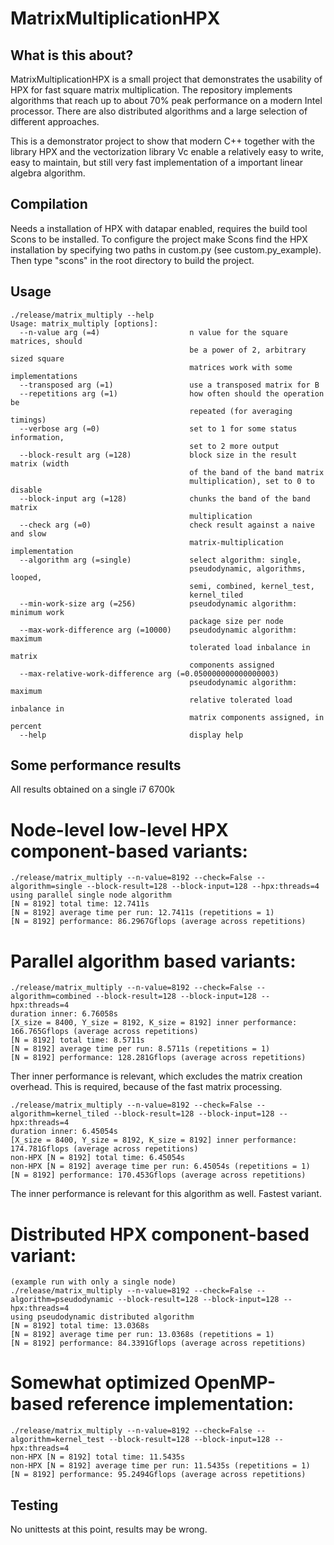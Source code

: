 # MatrixMultiplicationHPX

## What is this about?

MatrixMultiplicationHPX is a small project that demonstrates the usability of HPX for fast square matrix multiplication. The repository implements algorithms that reach up to about 70% peak performance on a modern Intel processor. There are also distributed algorithms and a large selection of different approaches.

This is a demonstrator project to show that modern C++ together with the library HPX and the vectorization library Vc enable a relatively easy to write, easy to maintain, but still very fast implementation of a important linear algebra algorithm.

## Compilation

Needs a installation of HPX with datapar enabled, requires the build tool Scons to be installed. To configure the project make Scons find the HPX installation by specifying two paths in custom.py (see custom.py_example). Then type "scons" in the root directory to build the project.

## Usage

```
./release/matrix_multiply --help
Usage: matrix_multiply [options]:
  --n-value arg (=4)                    n value for the square matrices, should
                                        be a power of 2, arbitrary sized square
                                        matrices work with some implementations
  --transposed arg (=1)                 use a transposed matrix for B
  --repetitions arg (=1)                how often should the operation be 
                                        repeated (for averaging timings)
  --verbose arg (=0)                    set to 1 for some status information, 
                                        set to 2 more output
  --block-result arg (=128)             block size in the result matrix (width 
                                        of the band of the band matrix 
                                        multiplication), set to 0 to disable
  --block-input arg (=128)              chunks the band of the band matrix 
                                        multiplication
  --check arg (=0)                      check result against a naive and slow 
                                        matrix-multiplication implementation
  --algorithm arg (=single)             select algorithm: single, 
                                        pseudodynamic, algorithms, looped, 
                                        semi, combined, kernel_test, 
                                        kernel_tiled
  --min-work-size arg (=256)            pseudodynamic algorithm: minimum work 
                                        package size per node
  --max-work-difference arg (=10000)    pseudodynamic algorithm: maximum 
                                        tolerated load inbalance in matrix 
                                        components assigned
  --max-relative-work-difference arg (=0.050000000000000003)
                                        pseudodynamic algorithm: maximum 
                                        relative tolerated load inbalance in 
                                        matrix components assigned, in percent
  --help                                display help
```

## Some performance results

All results obtained on a single i7 6700k

# Node-level low-level HPX component-based variants:

```
./release/matrix_multiply --n-value=8192 --check=False --algorithm=single --block-result=128 --block-input=128 --hpx:threads=4
using parallel single node algorithm
[N = 8192] total time: 12.7411s
[N = 8192] average time per run: 12.7411s (repetitions = 1)
[N = 8192] performance: 86.2967Gflops (average across repetitions)
```

# Parallel algorithm based variants:

```
./release/matrix_multiply --n-value=8192 --check=False --algorithm=combined --block-result=128 --block-input=128 --hpx:threads=4
duration inner: 6.76058s
[X_size = 8400, Y_size = 8192, K_size = 8192] inner performance: 166.765Gflops (average across repetitions)
[N = 8192] total time: 8.5711s
[N = 8192] average time per run: 8.5711s (repetitions = 1)
[N = 8192] performance: 128.281Gflops (average across repetitions)
```

Ther inner performance is relevant, which excludes the matrix creation overhead. This is required, because of the fast matrix processing.

```
./release/matrix_multiply --n-value=8192 --check=False --algorithm=kernel_tiled --block-result=128 --block-input=128 --hpx:threads=4
duration inner: 6.45054s
[X_size = 8400, Y_size = 8192, K_size = 8192] inner performance: 174.781Gflops (average across repetitions)
non-HPX [N = 8192] total time: 6.45054s
non-HPX [N = 8192] average time per run: 6.45054s (repetitions = 1)
[N = 8192] performance: 170.453Gflops (average across repetitions)
```

The inner performance is relevant for this algorithm as well. Fastest variant.

# Distributed HPX component-based variant:

```
(example run with only a single node)
./release/matrix_multiply --n-value=8192 --check=False --algorithm=pseudodynamic --block-result=128 --block-input=128 --hpx:threads=4
using pseudodynamic distributed algorithm
[N = 8192] total time: 13.0368s
[N = 8192] average time per run: 13.0368s (repetitions = 1)
[N = 8192] performance: 84.3391Gflops (average across repetitions)
```

# Somewhat optimized OpenMP-based reference implementation:

```
./release/matrix_multiply --n-value=8192 --check=False --algorithm=kernel_test --block-result=128 --block-input=128 --hpx:threads=4
non-HPX [N = 8192] total time: 11.5435s
non-HPX [N = 8192] average time per run: 11.5435s (repetitions = 1)
[N = 8192] performance: 95.2494Gflops (average across repetitions)
```

## Testing

No unittests at this point, results may be wrong.
